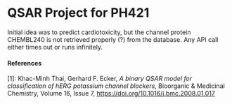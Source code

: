 # QSAR Project for PH421

Initial idea was to predict cardiotoxicity, but the channel protein CHEMBL240 is not retrieved properly (?) from the database. Any API call either times out or runs infinitely.

#### References
[1]: Khac-Minh Thai, Gerhard F. Ecker, _A binary QSAR model for classification of hERG potassium channel blockers_, Bioorganic & Medicinal Chemistry, Volume 16, Issue 7, https://doi.org/10.1016/j.bmc.2008.01.017
